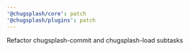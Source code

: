 ```yaml
---
'@chugsplash/core': patch
'@chugsplash/plugins': patch
---
```


Refactor chugsplash-commit and chugsplash-load subtasks
